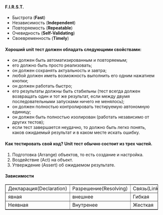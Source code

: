 #### F.I.R.S.T.
* Быстрота (__Fast__)
* Независимость (__Independent__)
* Повторяемость (__Repeatable__)
* Очевидность (__Self-Validating__)
* Своевременность (__Timely__)

#### Хороший unit тест должен обладать следующими свойствами:
* он должен быть автоматизированным и повторяемым;
* его должно быть просто реализовать;
* он должен сохранять актуальность и завтра;
* любой должен иметь возможность выполнить его одним нажатием кнопки;
* он должен работать быстро;
* его результаты должны быть стабильны (тест всегда должен возвращать один и тот же результат, если между двумя последовательными запусками ничего не менялось);
* он должен полностью контролировать тестируемую автономную единицу;
* он должен быть полностью изолирован (работать независимо от других тестов);
* если тест завершается неудачно, то должно быть легко понять, каков ожидаемый результат и в каком месте искать ошибку.

#### Как тестировать свой код? Unit тест обычно состоит из трех частей.
1. Подготовка (Arrange) объектов, то есть создание и настройка.
1. Воздействие (Act) на объект.
1. Утверждение (Assert) об ожидаемом результате.

#### Зависимости
<table border="1">
  <tr>
    <td>
      Декларация(Declaration)
    </td>
    <td>
      Разрешение(Resolving)
    </td>
    <td>
      Связь(Link)
    </td>
  </tr>
  <tr>
    <td>
      явная
    </td>
    <td>
      внешнее
    </td>
    <td>
      Гибкая
    </td>
  </tr>
  <tr>
    <td>
      Неявная
    </td>
    <td>
      Внутренее
    </td>
    <td>
      Жесткая
    </td>
  </tr>
</table>
